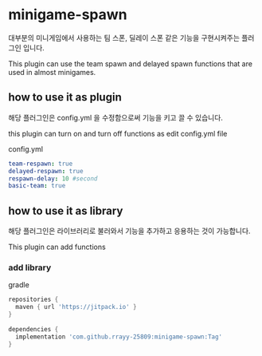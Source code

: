 # minigame-spawn

대부분의 미니게임에서 사용하는 팀 스폰, 딜레이 스폰 같은 기능을 구현시켜주는 플러그인 입니다.

This plugin can use the team spawn and delayed spawn functions that are used in almost minigames.

## how to use it as plugin

해당 플러그인은 config.yml 을 수정함으로써 기능을 키고 끌 수 있습니다.

this plugin can turn on and turn off functions as edit config.yml file

config.yml
```yml
team-respawn: true
delayed-respawn: true
respawn-delay: 10 #second
basic-team: true
```

## how to use it as library

해당 플러그인은 라이브러리로 불러와서 기능을 추가하고 응용하는 것이 가능합니다.

This plugin can add functions

### add library
gradle
```groovy
repositories {
  maven { url 'https://jitpack.io' }
}
    
dependencies {
  implementation 'com.github.rrayy-25809:minigame-spawn:Tag'
}
```

<!--meven
```
print("meven")
```

### get plugin

### example code()--!>
